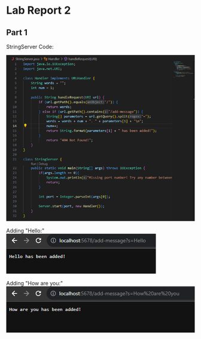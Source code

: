 # Lab Report 2

## Part 1

StringServer Code:

![Image](../labreport2-images/code.png)

Adding "Hello:"
![Image](../labreport2-images/add-message1.png)

Adding "How are you:"
![Image](../labreport2-images/add-message2.png)
